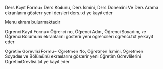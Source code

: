 
Ders Kayıt Formu=  Ders Kodunu, Ders İsmini, Ders Donemini Ve Ders Arama ekranlarını gösterir yeni dersleri ders.txt ye kayıt eder 

Menu ekranı bulunmaktadır

Ogrenci Kayıt Formu= Öğrenci no, Öğrenci Adını, Öğrenci Soyadını, ve Öğrenci Bölümünü ekranlarını gösterir yeni öğrencileri ogrenci.txt ye kayıt eder

Ogretim Gorevlisi Formu= Öğretmen No, Öğretmen İsmini, Öğretmen Soyadını ve Bölümünü ekranlarını gösterir yeni Öğretim Görevlilerini OgretimGrevlisi.txt ye kayıt eder
 
